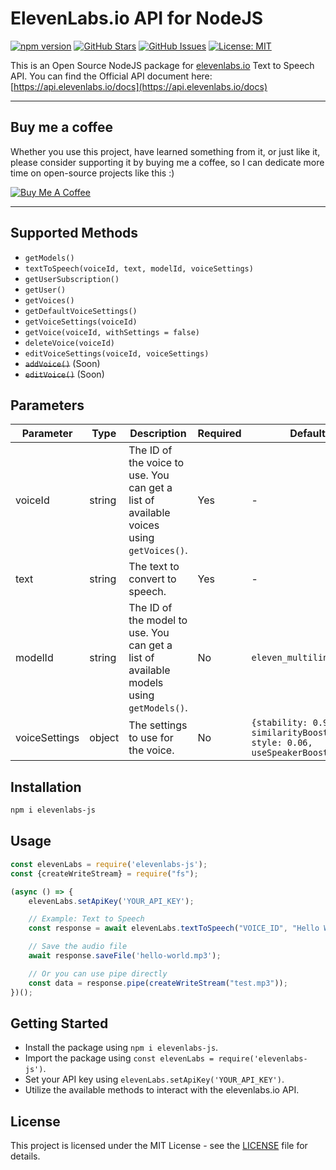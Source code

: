 ElevenLabs.io API for NodeJS
============
[![npm version](https://badge.fury.io/js/elevenlabs-js.svg)](https://badge.fury.io/js/elevenlabs-js)
[![GitHub Stars](https://img.shields.io/github/stars/ardagnsrn/elevenlabs-js.svg)](https://github.com/ardagnsrn/elevenlabs-js/stargazers)
[![GitHub Issues](https://img.shields.io/github/issues/ardagnsrn/elevenlabs-js.svg)](https://github.com/ardagnsrn/elevenlabs-js/issues)
[![License: MIT](https://img.shields.io/badge/License-MIT-yellow.svg)](https://opensource.org/licenses/MIT)

This is an Open Source NodeJS package for [elevenlabs.io](https://elevenlabs.io) Text to Speech API. You can
find the Official API document here: [https://api.elevenlabs.io/docs](https://api.elevenlabs.io/docs)

---
## Buy me a coffee

Whether you use this project, have learned something from it, or just like it, please consider supporting it by buying me a coffee, so I can dedicate more time on open-source projects like this :)

<a href="https://www.buymeacoffee.com/ardagnsrn" target="_blank"><img src="https://www.buymeacoffee.com/assets/img/custom_images/orange_img.png" alt="Buy Me A Coffee" style="height: auto !important;width: auto !important;" ></a>

---

## Supported Methods

- `getModels()`
- `textToSpeech(voiceId, text, modelId, voiceSettings)`
- `getUserSubscription()`
- `getUser()`
- `getVoices()`
- `getDefaultVoiceSettings()`
- `getVoiceSettings(voiceId)`
- `getVoice(voiceId, withSettings = false)`
- `deleteVoice(voiceId)`
- `editVoiceSettings(voiceId, voiceSettings)`
- ~~`addVoice()`~~ (Soon)
- ~~`editVoice()`~~ (Soon)

## Parameters

| Parameter     | Type   | Description                                                                             | Required | Default                                                                        |
|---------------|--------|-----------------------------------------------------------------------------------------|----------|--------------------------------------------------------------------------------|
| voiceId       | string | The ID of the voice to use. You can get a list of available voices using `getVoices()`. | Yes      | -                                                                              |
| text          | string | The text to convert to speech.                                                          | Yes      | -                                                                              |
| modelId       | string | The ID of the model to use. You can get a list of available models using `getModels()`. | No       | `eleven_multilingual_v2`                                                       |
| voiceSettings | object | The settings to use for the voice.                                                      | No       | `{stability: 0.95, similarityBoost: 0.75, style: 0.06, useSpeakerBoost: true}` |

## Installation

```bash
npm i elevenlabs-js
```

## Usage

```js
const elevenLabs = require('elevenlabs-js');
const {createWriteStream} = require("fs");

(async () => {
    elevenLabs.setApiKey('YOUR_API_KEY');

    // Example: Text to Speech
    const response = await elevenLabs.textToSpeech("VOICE_ID", "Hello World");

    // Save the audio file
    await response.saveFile('hello-world.mp3');

    // Or you can use pipe directly
    const data = response.pipe(createWriteStream("test.mp3"));
})();
```

## Getting Started

- Install the package using `npm i elevenlabs-js`.
- Import the package using `const elevenLabs = require('elevenlabs-js')`.
- Set your API key using `elevenLabs.setApiKey('YOUR_API_KEY')`.
- Utilize the available methods to interact with the elevenlabs.io API.

## License

This project is licensed under the MIT License - see the [LICENSE](LICENSE) file for details.

